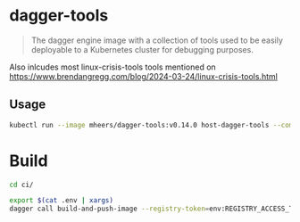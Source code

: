 # dagger-tools

> The dagger engine image with a collection of tools used to be easily deployable to a Kubernetes cluster for debugging purposes.

Also inlcudes most linux-crisis-tools tools mentioned on https://www.brendangregg.com/blog/2024-03-24/linux-crisis-tools.html

## Usage

```bash
kubectl run --image mheers/dagger-tools:v0.14.0 host-dagger-tools --command sleep infinity
```

# Build

```bash
cd ci/

export $(cat .env | xargs)
dagger call build-and-push-image --registry-token=env:REGISTRY_ACCESS_TOKEN
```
